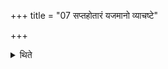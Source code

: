 +++
title = "07 सप्तहोतारं यजमानो व्याचष्टे"

+++

<details><summary>थिते</summary>

सप्तहोतारं यजमानो व्याचष्टे ७
</details>
